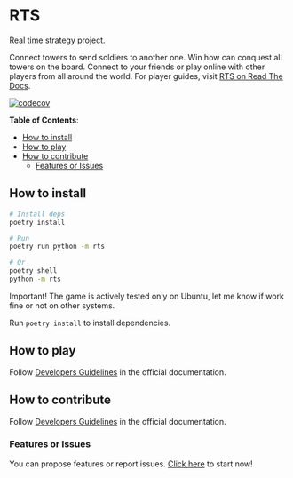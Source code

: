 # RTS

Real time strategy project.

Connect towers to send soldiers to another one. Win how can conquest all towers on the board. Connect to your friends or play online with other players from all around the world. For player guides, visit [RTS on Read The Docs](https://rts.readthedocs.io).

[![codecov](https://codecov.io/gh/Daniele-Tentoni/rts/branch/main/graph/badge.svg?token=X4MJBG8D8X)](https://codecov.io/gh/Daniele-Tentoni/rts)

**Table of Contents**:

- [How to install](#how-to-install)
- [How to play](#how-to-play)
- [How to contribute](#how-to-contribute)
  - [Features or Issues](#features-or-issues)

## How to install

```sh
# Install deps
poetry install

# Run
poetry run python -m rts

# Or
poetry shell
python -m rts
```

Important! The game is actively tested only on Ubuntu, let me know if work fine or not on other systems.

Run `poetry install` to install dependencies.

## How to play

Follow [Developers Guidelines](https://rts.readthedocs.io/en/latest/developers/) in the official documentation.

## How to contribute

Follow [Developers Guidelines](https://rts.readthedocs.io/en/latest/developers/) in the official documentation.

### Features or Issues

You can propose features or report issues. [Click here](https://github.com/Daniele-Tentoni/rts/issues/new) to start now!
